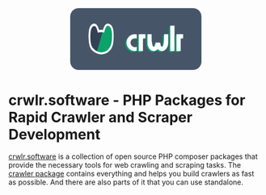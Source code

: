 <p align="center"><a href="https://www.crwlr.software" target="_blank"><img src="https://github.com/crwlrsoft/graphics/blob/eee6cf48ee491b538d11b9acd7ee71fbcdbe3a09/crwlr-logo.png" alt="crwlr.software logo" width="260"></a></p>

# crwlr.software - PHP Packages for Rapid Crawler and Scraper Development

[crwlr.software](https://www.crwlr.software) is a collection of open source PHP composer packages that provide the necessary tools for web crawling and scraping tasks. The [crawler package](https://github.com/crwlrsoft/crawler) contains everything and helps you build crawlers as fast as possible. And there are also parts of it that you can use standalone.
